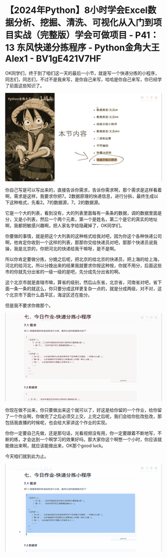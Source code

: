 # 【2024年Python】8小时学会Excel数据分析、挖掘、清洗、可视化从入门到项目实战（完整版）学会可做项目 - P41：13 东风快递分拣程序 - Python金角大王Alex1 - BV1gE421V7HF

OK同学们，终于到了咱们这一天的最后一小节，就是写一个快递分拣的小程序，同志们，同志们，不过不是我来写，是你自己来写，哈哈是你自己来写，你已经学了前面这些知识了。



![](img/c3a24d63423127ba8170e037ff3f3e83_1.png)

你自己写是可以写出来的，直接告诉你需求，告诉你需求啊，那个需求是这样看着啊，需求是这样，我要求你把7。2数据原理的快递信息，进行分拆，最终生成以下这种格式，先看2。7的数据源，7。2的数据源。

它是一个大的列表，看到没有，大的列表里面每有一条条的数据，调的数据里面是分，又是小列表，然后一个两个元素，第一个是姓名，第二个是它的真实的地址啊，我都把敏感兴趣啊，把人家名字给隐藏掉了，OK同学们。

你要做的事情，就是把这个大列表的这种格式给我对吧，因为你这个各种快递公司啊，他肯定你收到一个这样的列表，那那你交给快递员对吧，那那个快递员说我操，我是北京的，你把河北的快递给我干嘛呀，是不是啊。

所以你肯定要做分拣，分娩之后呢，把北京的给北京的快递员，把上海的给上海，河北的给河北，所以分娩出来的结果我就要求你按这种按，你就不用分，后面这些市的你就先分出省的一级一级的是吧，先分成先分出省的啊。

这个北京市就是直辖市嘛，算省的级别，然后山东省，北京省，河南省对吧，省下面一条一条的就这么，你只要分成这样更复杂一点的，就是分成两级，对不对，这个北京市下面什么昌平区，海淀区还在能分。

但是我不要求你做那个。

![](img/c3a24d63423127ba8170e037ff3f3e83_3.png)

你现在做不出来，你只要做出来这个就可以了，好这是给你留的一个作业，给你留了一个作业啊，你做完了之后必须交上交，上完之后呢，我们会给你批改批改，那包括我直播的时候呢，也会给大家讲这个作业的实现。

你你一定要自己先做，还是那句话，光看视频没有用，你一定要跟着不断地写，不断的练，才会达到一个啊学习的效果好吗，那大家你这个啊憋一个小时，你应该就能做出来啊，就应该能做出来，OK那个good luck。

今天咱们就到此为止。

![](img/c3a24d63423127ba8170e037ff3f3e83_5.png)